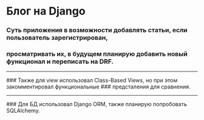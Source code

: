 # Блог на Django

### Суть приложения в возможности добавлять статьи, если пользователь зарегистрирован,
### просматривать их, в будущем планирую добавить новый функционал и переписать на DRF.
<hr />
### Также для view использовал Class-Based Views, но при этом закомментировал функциональные
### предсталения для сравнения. 
<hr />
### Для БД использовал Django ORM, также планирую попробовать SQLAlchemy.
